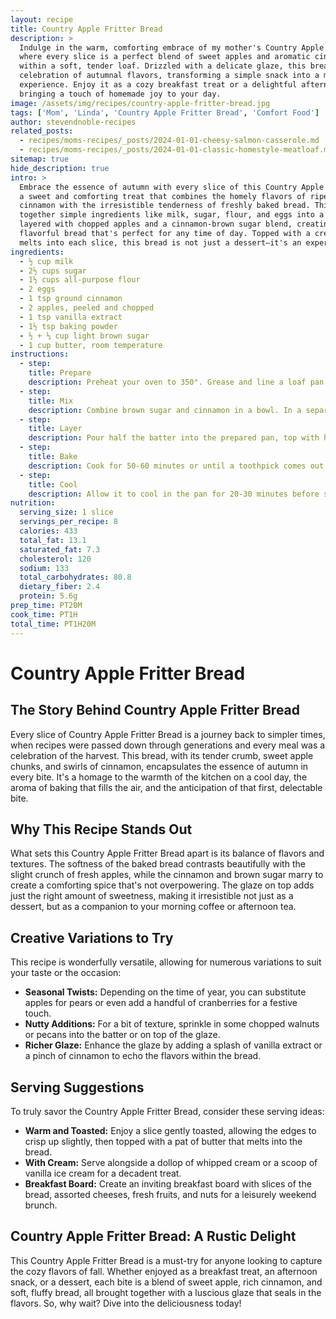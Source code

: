 ```yaml
---
layout: recipe
title: Country Apple Fritter Bread
description: >
  Indulge in the warm, comforting embrace of my mother's Country Apple Fritter Bread,
  where every slice is a perfect blend of sweet apples and aromatic cinnamon nestled
  within a soft, tender loaf. Drizzled with a delicate glaze, this bread is a
  celebration of autumnal flavors, transforming a simple snack into a memorable
  experience. Enjoy it as a cozy breakfast treat or a delightful afternoon indulgence,
  bringing a touch of homemade joy to your day.
image: /assets/img/recipes/country-apple-fritter-bread.jpg
tags: ['Mom', 'Linda', 'Country Apple Fritter Bread', 'Comfort Food']
author: stevendnoble-recipes
related_posts:
  - recipes/moms-recipes/_posts/2024-01-01-cheesy-salmon-casserole.md
  - recipes/moms-recipes/_posts/2024-01-01-classic-homestyle-meatloaf.md
sitemap: true
hide_description: true
intro: >
  Embrace the essence of autumn with every slice of this Country Apple Fritter Bread,
  a sweet and comforting treat that combines the homely flavors of ripe apples and
  cinnamon with the irresistible tenderness of freshly baked bread. This recipe weaves
  together simple ingredients like milk, sugar, flour, and eggs into a delectable loaf,
  layered with chopped apples and a cinnamon-brown sugar blend, creating a moist and
  flavorful bread that's perfect for any time of day. Topped with a creamy glaze that
  melts into each slice, this bread is not just a dessert—it's an experience.
ingredients:
  - ½ cup milk
  - 2½ cups sugar
  - 1½ cups all-purpose flour
  - 2 eggs
  - 1 tsp ground cinnamon
  - 2 apples, peeled and chopped
  - 1 tsp vanilla extract
  - 1½ tsp baking powder
  - ½ + ⅓ cup light brown sugar
  - 1 cup butter, room temperature
instructions:
  - step:
    title: Prepare
    description: Preheat your oven to 350°. Grease and line a loaf pan with foil, then grease again for easy removal.
  - step:
    title: Mix
    description: Combine brown sugar and cinnamon in a bowl. In a separate bowl, beat white sugar and butter until fluffy, then gradually add eggs, vanilla, milk, flour, and baking powder to form the batter.
  - step:
    title: Layer
    description: Pour half the batter into the prepared pan, top with half the apples and half the cinnamon-sugar mix. Repeat the layers, then use a toothpick to swirl and create a pattern on top.
  - step:
    title: Bake
    description: Cook for 50-60 minutes or until a toothpick comes out clean. Glaze the hot bread with the butter and brown sugar mix right out of the oven.
  - step:
    title: Cool
    description: Allow it to cool in the pan for 20-30 minutes before serving.
nutrition:
  serving_size: 1 slice
  servings_per_recipe: 8
  calories: 433
  total_fat: 13.1
  saturated_fat: 7.3
  cholesterol: 120
  sodium: 133
  total_carbohydrates: 80.8
  dietary_fiber: 2.4
  protein: 5.6g
prep_time: PT20M
cook_time: PT1H
total_time: PT1H20M
---
```


# Country Apple Fritter Bread

## The Story Behind Country Apple Fritter Bread

Every slice of Country Apple Fritter Bread is a journey back to simpler times, when recipes were passed down through generations and every meal was a celebration of the harvest. This bread, with its tender crumb, sweet apple chunks, and swirls of cinnamon, encapsulates the essence of autumn in every bite. It's a homage to the warmth of the kitchen on a cool day, the aroma of baking that fills the air, and the anticipation of that first, delectable bite.

## Why This Recipe Stands Out

What sets this Country Apple Fritter Bread apart is its balance of flavors and textures. The softness of the baked bread contrasts beautifully with the slight crunch of fresh apples, while the cinnamon and brown sugar marry to create a comforting spice that's not overpowering. The glaze on top adds just the right amount of sweetness, making it irresistible not just as a dessert, but as a companion to your morning coffee or afternoon tea.

## Creative Variations to Try

This recipe is wonderfully versatile, allowing for numerous variations to suit your taste or the occasion:

* **Seasonal Twists:** Depending on the time of year, you can substitute apples for pears or even add a handful of cranberries for a festive touch.
* **Nutty Additions:** For a bit of texture, sprinkle in some chopped walnuts or pecans into the batter or on top of the glaze.
* **Richer Glaze:** Enhance the glaze by adding a splash of vanilla extract or a pinch of cinnamon to echo the flavors within the bread.

## Serving Suggestions

To truly savor the Country Apple Fritter Bread, consider these serving ideas:

* **Warm and Toasted:** Enjoy a slice gently toasted, allowing the edges to crisp up slightly, then topped with a pat of butter that melts into the bread.
* **With Cream:** Serve alongside a dollop of whipped cream or a scoop of vanilla ice cream for a decadent treat.
* **Breakfast Board:** Create an inviting breakfast board with slices of the bread, assorted cheeses, fresh fruits, and nuts for a leisurely weekend brunch.

## Country Apple Fritter Bread: A Rustic Delight

This Country Apple Fritter Bread is a must-try for anyone looking to capture the cozy flavors of fall. Whether enjoyed as a breakfast treat, an afternoon snack, or a dessert, each bite is a blend of sweet apple, rich cinnamon, and soft, fluffy bread, all brought together with a luscious glaze that seals in the flavors. So, why wait? Dive into the deliciousness today!
